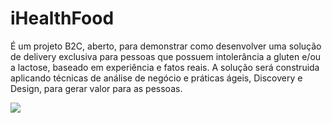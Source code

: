 # iHealthFood
É um projeto B2C, aberto, para demonstrar como desenvolver uma solução de delivery exclusiva para pessoas que possuem intolerância a gluten e/ou a lactose, baseado em experiência e fatos reais. A solução será construida aplicando técnicas de análise de negócio e práticas ágeis, Discovery e Design, para gerar valor para as pessoas.

![](http://www.etecnologia.com.br/images/fars/banner-ihealthfood.png)

